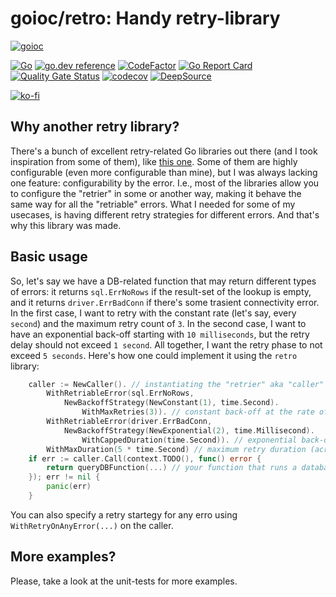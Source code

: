 # goioc/retro: Handy retry-library
[![goioc](https://habrastorage.org/webt/ym/pu/dc/ympudccm7j7a3qex_jjroxgsiwg.png)](https://github.com/goioc)

[![Go](https://github.com/goioc/retro/workflows/Go/badge.svg)](https://github.com/goioc/retro/actions)
[![go.dev reference](https://img.shields.io/badge/go.dev-reference-007d9c?logo=go&logoColor=white&style=flat-square)](https://pkg.go.dev/github.com/goioc/retro/?tab=doc)
[![CodeFactor](https://www.codefactor.io/repository/github/goioc/retro/badge)](https://www.codefactor.io/repository/github/goioc/retro)
[![Go Report Card](https://goreportcard.com/badge/github.com/goioc/retro)](https://goreportcard.com/report/github.com/goioc/retro)
[![Quality Gate Status](https://sonarcloud.io/api/project_badges/measure?project=goioc_retro&metric=alert_status)](https://sonarcloud.io/dashboard?id=goioc_retro)
[![codecov](https://codecov.io/gh/goioc/retro/graph/badge.svg?token=5TgRXVHyP1)](https://codecov.io/gh/goioc/retro)
[![DeepSource](https://static.deepsource.io/deepsource-badge-light-mini.svg)](https://deepsource.io/gh/goioc/retro/?ref=repository-badge)

[![ko-fi](https://ko-fi.com/img/githubbutton_sm.svg)](https://ko-fi.com/G2G5JUKU7)

## Why another retry library?

There's a bunch of excellent retry-related Go libraries out there (and I took inspiration from some of them), like [this one](https://github.com/sethvargo/go-retry). Some of them are highly configurable (even more configurable than mine), but I was always lacking one feature: configurability by the error. I.e., most of the libraries allow you to configure the "retrier" in some or another way, making it behave the same way for all the "retriable" errors. What I needed for some of my usecases, is having different retry strategies for different errors. And that's why this library was made.

## Basic usage

So, let's say we have a DB-related function that may return different types of errors: it returns `sql.ErrNoRows` if the result-set of the lookup is empty, and it returns `driver.ErrBadConn` if there's some trasient connectivity error. In the first case, I want to retry with the constant rate (let's say, every `second`) and the maximum retry count of `3`. In the second case, I want to have an exponential back-off starting with `10 milliseconds`, but the retry delay should not exceed `1 second`. All together, I want the retry phase to not exceed `5 seconds`. Here's how one could implement it using the `retro` library:
```go
	caller := NewCaller(). // instantiating the "retrier" aka "caller"
		WithRetriableError(sql.ErrNoRows,
			NewBackoffStrategy(NewConstant(1), time.Second).
				WithMaxRetries(3)). // constant back-off at the rate of 1 second and 3 max retries for sql.ErrNoRows
		WithRetriableError(driver.ErrBadConn,
			NewBackoffStrategy(NewExponential(2), time.Millisecond).
				WithCappedDuration(time.Second)). // exponential back-off with factor 2, 1 millisecond time unit and max retry delay of 1 second
		WithMaxDuration(5 * time.Second) // maximum retry duration (across all retriable errors) - 5 seconds
	if err := caller.Call(context.TODO(), func() error {
		return queryDBFunction(...) // your function that runs a database query
	}); err != nil {
		panic(err)
	}
```
You can also specify a retry startegy for any erro using `WithRetryOnAnyError(...)` on the caller.

## More examples?

Please, take a look at the unit-tests for more examples.
